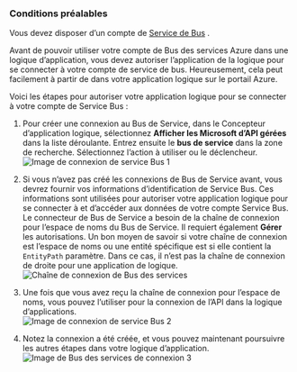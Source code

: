 ### <a name="prerequisites"></a>Conditions préalables

Vous devez disposer d’un compte de [Service de Bus](https://azure.microsoft.com/services/service-bus/) .  

Avant de pouvoir utiliser votre compte de Bus des services Azure dans une logique d’application, vous devez autoriser l’application de la logique pour se connecter à votre compte de service de bus. Heureusement, cela peut facilement à partir de dans votre application logique sur le portail Azure.  

Voici les étapes pour autoriser votre application logique pour se connecter à votre compte de Service Bus :  

1. Pour créer une connexion au Bus de Service, dans le Concepteur d’application logique, sélectionnez **Afficher les Microsoft d’API gérées** dans la liste déroulante. Entrez ensuite le **bus de service** dans la zone de recherche. Sélectionnez l’action à utiliser ou le déclencheur.  
    ![Image de connexion de service Bus 1](./media/connectors-create-api-servicebus/servicebus-1.png)  

2. Si vous n’avez pas créé les connexions de Bus de Service avant, vous devrez fournir vos informations d’identification de Service Bus. Ces informations sont utilisées pour autoriser votre application logique pour se connecter à et d’accéder aux données de votre compte Service Bus. Le connecteur de Bus de Service a besoin de la chaîne de connexion pour l’espace de noms du Bus de Service. Il requiert également **Gérer** les autorisations. Un bon moyen de savoir si votre chaîne de connexion est l’espace de noms ou une entité spécifique est si elle contient la `EntityPath` paramètre. Dans ce cas, il n’est pas la chaîne de connexion de droite pour une application de logique.  
    ![Chaîne de connexion de Bus des services](./media/connectors-create-api-servicebus/connectionstring.png)

1. Une fois que vous avez reçu la chaîne de connexion pour l’espace de noms, vous pouvez l’utiliser pour la connexion de l’API dans la logique d’applications.  
    ![Image de connexion de service Bus 2](./media/connectors-create-api-servicebus/servicebus-2.png)  

3. Notez la connexion a été créée, et vous pouvez maintenant poursuivre les autres étapes dans votre logique d’application.  
    ![Image de Bus des services de connexion 3](./media/connectors-create-api-servicebus/servicebus-3.png)   
